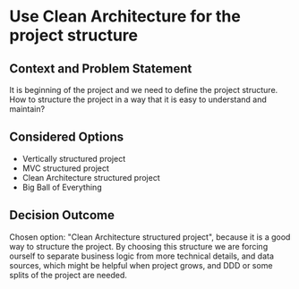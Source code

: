 ﻿# Use Clean Architecture for the project structure

## Context and Problem Statement

It is beginning of the project and we need to define the project structure.
How to structure the project in a way that it is easy to understand and maintain?

## Considered Options

* Vertically structured project
* MVC structured project
* Clean Architecture structured project
* Big Ball of Everything

## Decision Outcome

Chosen option: "Clean Architecture structured project", because it is a good way to structure the project.
By choosing this structure we are forcing ourself to separate business logic from more technical details, and data
sources,
which might be helpful when project grows, and DDD or some splits of the project are needed.
